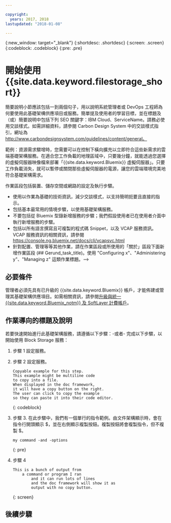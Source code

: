 ```yaml
---

copyright:
  years: 2017, 2018
lastupdated: "2018-01-08"

---
```


{:new_window: target="_blank"}
{:shortdesc: .shortdesc}
{:screen: .screen}
{:codeblock: .codeblock}
{:pre: .pre}


# 開始使用 {{site.data.keyword.filestorage_short}}

簡要說明小節應該包括一到兩個句子，用以說明系統管理者或 DevOps 工程師為何要使用此基礎架構供應項目或服務。簡單提及使用者的學習目標，並在標題及（或）簡要說明中包括下列 SEO 關鍵字：IBM Cloud、ServiceName。請務必使用交談樣式。如需詳細資料，請參閱 Carbon Design System 中的交談樣式指引，網址為 http://www.carbondesignsystem.com/guidelines/content/general。

範例：資源需求驟增時，您需要可以在控制下橫向擴充以立即符合這些新需求的雲端基礎架構服務。在適合您工作負載的地理區域中，只要幾分鐘，就能透過您選擇的虛擬伺服器映像檔來部署「{{site.data.keyword.Bluemix}} 虛擬伺服器」。只要工作負載消失，就可以暫停或關閉那些虛擬伺服器的電源，讓您的雲端環境完美地符合基礎架構需求。

作業區段包括裝置、儲存空間或網路的設定及執行步驟。
- 使用以作業為基礎的技術資訊，減少交談樣式，以支持簡明扼要且直接的指示。
- 包括基本最常用的情境步驟，以使用基礎架構服務。
- 不要包括從 Bluemix 型錄新增服務的步驟；我們假設使用者已在使用者介面中執行新增服務的步驟。
- 包括以所有語言撰寫且可複製的程式碼 Snippet，以及 VCAP 服務資訊。VCAP 服務資訊的相關資訊，請參閱 https://console.ng.bluemix.net/docs/cli/vcapsvc.html
- 針對配置、管理等等其他作業，請在作業區段或所使用的「關於」區段下面新增作業區段 (## Gerund_task_title)。使用 "Configuring x"、"Administering y"、"Managing z" 這類作業標題。-->

## 必要條件
管理者必須先具有已升級的 {{site.data.keyword.Bluemix}} 帳戶，才能佈建或管理其基礎架構供應項目。如需相關資訊，請參閱[升級與統一 {{site.data.keyword.Bluemix_notm}} 及 SoftLayer 計費帳戶](../docs/admin/softlayerlink.html)。

## 作業導向的標題及說明
若要快速開始進行此基礎架構服務，請遵循以下步驟：-或者-
完成以下步驟，以開始使用 Block Storage 服務：

<!-- Use ordered list markup for the step section. For code examples:
- use three backticks ahead of and after the example (```)
- For copyable code snippet, multi-line, include {: codeblock} following the last set of backticks. A copy button will display in framework in output.
- For copyable command, single line, include {: pre} following the last set of backticks. When displayed, it will show "$" at the beginning of the command example and a copy button, but the copy button will include just the command example.
- For non-copyable output snippet, include {: screen} following the last set of backticks.
 -->

1. 步驟 1 設定服務。
2. 步驟 2 設定服務。

	```
	Copyable example for this step.
	This example might be multiline code
	to copy into a file.
	When displayed in the doc framework,
	it will have a copy button on the right.
	The user can click to copy the example
	so they can paste it into their code editor.
	```
	{: codeblock}

3. 步驟 3. 在此步驟中，我們有一個單行的指令範例。由文件架構顯示時，會在指令行開頭顯示 $，並在右側顯示複製按鈕。複製按鈕將會複製指令，但不複製 $。

	```
	my command -and -options
	```
	{: pre}

4. 步驟 4
	```
	This is a bunch of output from
		a command or program I ran
			and it can run lots of lines
			and the doc framework will show it as
			output with no copy button.
	```
	{: screen}

## 後續步驟

